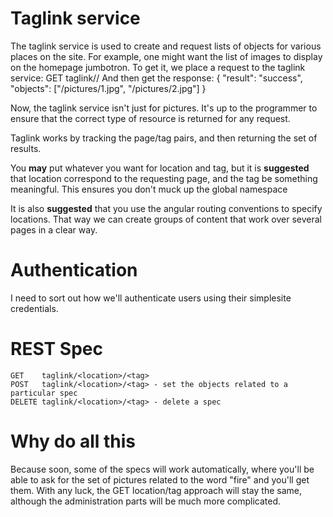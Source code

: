 Taglink service
===============

The taglink service is used to create and request lists of objects for various places on the site. For example, one
might want the list of images to display on the homepage jumbotron. To get it, we place a request to the taglink
service:
    GET taglink/<location>/<tag>
And then get the response:
    {
        "result": "success",
        "objects": ["/pictures/1.jpg", "/pictures/2.jpg"]
    }
    
Now, the taglink service isn't just for pictures. It's up to the programmer to ensure that the correct type of resource
is returned for any request.

Taglink works by tracking the page/tag pairs, and then returning the set of results.

You **may** put whatever you want for location and tag, but it is **suggested** that location correspond to the 
requesting page, and the tag be something meaningful. This ensures you don't muck up the global namespace

It is also **suggested** that you use the angular routing conventions to specify locations. That way we can create 
groups of content that work over several pages in a clear way.

Authentication
==============
I need to sort out how we'll authenticate users using their simplesite credentials.

REST Spec
=========
    GET    taglink/<location>/<tag>
    POST   taglink/<location>/<tag> - set the objects related to a particular spec
    DELETE taglink/<location>/<tag> - delete a spec
    
Why do all this
===============
Because soon, some of the specs will work automatically, where you'll be able to ask for the set of pictures related
to the word "fire" and you'll get them. With any luck, the GET location/tag approach will stay the same, although the 
administration parts will be much more complicated.